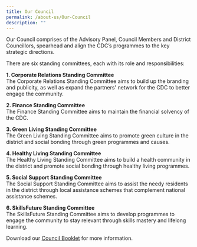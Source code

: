 ```yaml
---
title: Our Council
permalink: /about-us/Our-Council
description: ""
---
```

Our Council comprises of the Advisory Panel, Council Members and District Councillors, spearhead and align the CDC’s programmes to the key strategic directions. 

There are six standing committees, each with its role and responsibilities:  

**1\. Corporate Relations Standing Committee**  
The Corporate Relations Standing Committee aims to build up the branding and publicity, as well as expand the partners' network for the CDC to better engage the community. 
  
**2\. Finance Standing Committee**  
The Finance Standing Committee aims to maintain the financial solvency of the CDC.  
  
**3\. Green Living Standing Committee**  
The Green Living Standing Committee aims to promote green culture in the district and social bonding through green programmes and causes.  

**4\. Healthy Living Standing Committee**  
The Healthy Living Standing Committee aims to build a health community in the district and promote social bonding through healthy living programmes.

**5\. Social Support Standing Committee**  
The Social Support Standing Committee aims to assist the needy residents in the district through local assistance schemes that complement national assistance schemes.  
  
**6\. SkillsFuture Standing Committee**  
The SkillsFuture Standing Committee aims to develop programmes to engage the community to stay relevant through skills mastery and lifelong learning.

Download our [Council Booklet](/files/CDCCouncilBooklet_FA_ForWeb.pdf) for more information. 